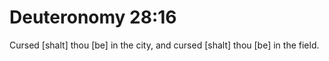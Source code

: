# Deuteronomy 28:16

Cursed [shalt] thou [be] in the city, and cursed [shalt] thou [be] in the field.